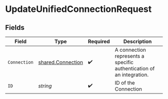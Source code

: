 # UpdateUnifiedConnectionRequest


## Fields

| Field                                                                | Type                                                                 | Required                                                             | Description                                                          |
| -------------------------------------------------------------------- | -------------------------------------------------------------------- | -------------------------------------------------------------------- | -------------------------------------------------------------------- |
| `Connection`                                                         | [shared.Connection](../../../pkg/models/shared/connection.md)        | :heavy_check_mark:                                                   | A connection represents a specific authentication of an integration. |
| `ID`                                                                 | *string*                                                             | :heavy_check_mark:                                                   | ID of the Connection                                                 |